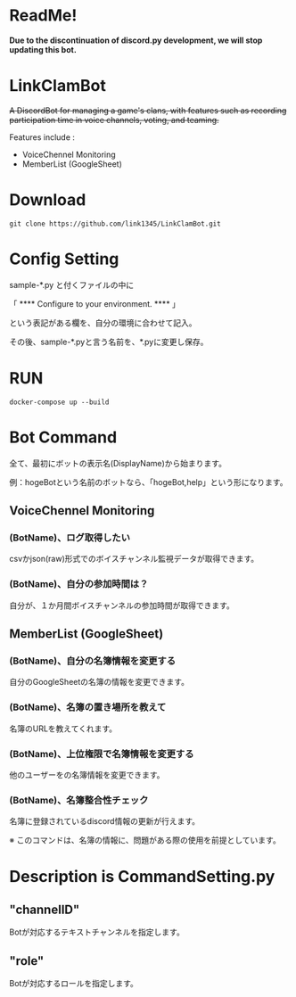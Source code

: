 # ReadMe!

**Due to the discontinuation of discord.py development, we will stop updating this bot.**

# LinkClamBot

~~A DiscordBot for managing a game's clans, with features such as recording participation time in voice channels, voting, and teaming.~~

Features include :

* VoiceChennel Monitoring
* MemberList (GoogleSheet)


# Download 

```
git clone https://github.com/link1345/LinkClamBot.git
```

# Config Setting

sample-\*.py と付くファイルの中に

「 **** Configure to your environment. **** 」

という表記がある欄を、自分の環境に合わせて記入。

その後、sample-\*.pyと言う名前を、\*.pyに変更し保存。

# RUN 

```
docker-compose up --build
```

# Bot Command

全て、最初にボットの表示名(DisplayName)から始まります。

例：hogeBotという名前のボットなら、「hogeBot,help」という形になります。

## VoiceChennel Monitoring

### (BotName)、ログ取得したい

csvかjson(raw)形式でのボイスチャンネル監視データが取得できます。

### (BotName)、自分の参加時間は？
自分が、１か月間ボイスチャンネルの参加時間が取得できます。

## MemberList (GoogleSheet)

### (BotName)、自分の名簿情報を変更する

自分のGoogleSheetの名簿の情報を変更できます。

### (BotName)、名簿の置き場所を教えて

名簿のURLを教えてくれます。

### (BotName)、上位権限で名簿情報を変更する

他のユーザーをの名簿情報を変更できます。

### (BotName)、名簿整合性チェック

名簿に登録されているdiscord情報の更新が行えます。

※ このコマンドは、名簿の情報に、問題がある際の使用を前提としています。


# Description is CommandSetting.py 

## "channelID"

Botが対応するテキストチャンネルを指定します。

## "role"
Botが対応するロールを指定します。
